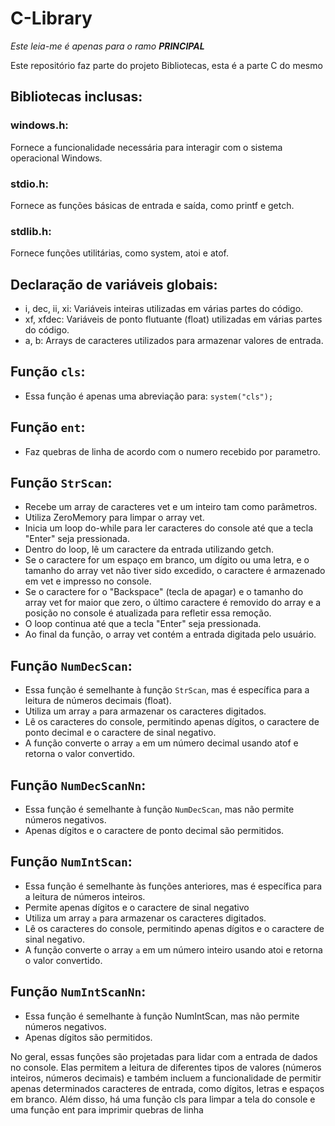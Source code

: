 # C-Library

*Este leia-me é apenas para o ramo **PRINCIPAL***

Este repositório faz parte do projeto Bibliotecas, esta é a parte C do mesmo

## Bibliotecas inclusas:
  ### windows.h:
  Fornece a funcionalidade necessária para interagir com o sistema operacional Windows.
  ### stdio.h:
  Fornece as funções básicas de entrada e saída, como printf e getch.
  ### stdlib.h: 
  Fornece funções utilitárias, como system, atoi e atof.
  
  
## Declaração de variáveis globais:
  - i, dec, ii, xi: Variáveis inteiras utilizadas em várias partes do código.
  - xf, xfdec: Variáveis de ponto flutuante (float) utilizadas em várias partes do código.
  - a, b: Arrays de caracteres utilizados para armazenar valores de entrada.


## Função `cls`:
  - Essa função é apenas uma abreviação para: `system("cls");`


## Função `ent`:
  - Faz quebras de linha de acordo com o numero recebido por parametro.


## Função `StrScan`:
  - Recebe um array de caracteres vet e um inteiro tam como parâmetros.
  - Utiliza ZeroMemory para limpar o array vet.
  - Inicia um loop do-while para ler caracteres do console até que a tecla "Enter" seja pressionada.
  - Dentro do loop, lê um caractere da entrada utilizando getch.
  - Se o caractere for um espaço em branco, um dígito ou uma letra, e o tamanho do array vet não tiver sido excedido, o caractere é       armazenado em vet e impresso no console.
  - Se o caractere for o "Backspace" (tecla de apagar) e o tamanho do array vet for maior que zero, o último caractere é removido do array e a posição no console é atualizada para refletir essa remoção.
  - O loop continua até que a tecla "Enter" seja pressionada.
  - Ao final da função, o array vet contém a entrada digitada pelo usuário.


## Função `NumDecScan`:
  - Essa função é semelhante à função `StrScan`, mas é específica para a leitura de números decimais (float).
  - Utiliza um array `a` para armazenar os caracteres digitados.
  - Lê os caracteres do console, permitindo apenas dígitos, o caractere de ponto decimal e o caractere de sinal negativo.
  - A função converte o array `a` em um número decimal usando atof e retorna o valor convertido.


## Função `NumDecScanNn`:
  - Essa função é semelhante à função `NumDecScan`, mas não permite números negativos.
  - Apenas dígitos e o caractere de ponto decimal são permitidos.


## Função `NumIntScan`:
  - Essa função é semelhante às funções anteriores, mas é específica para a leitura de números inteiros.
  - Permite apenas dígitos e o caractere de sinal negativo
  - Utiliza um array `a` para armazenar os caracteres digitados.
  - Lê os caracteres do console, permitindo apenas dígitos e o caractere de sinal negativo.
  - A função converte o array `a` em um número inteiro usando atoi e retorna o valor convertido.


## Função `NumIntScanNn`:
  - Essa função é semelhante à função NumIntScan, mas não permite números negativos.
  - Apenas dígitos são permitidos.
  
  
 No geral, essas funções são projetadas para lidar com a entrada de dados no console. Elas permitem a leitura de diferentes tipos de valores (números inteiros, números decimais) e também incluem a funcionalidade de permitir apenas determinados caracteres de entrada, como dígitos, letras e espaços em branco. Além disso, há uma função cls para limpar a tela do console e uma função ent para imprimir quebras de linha
